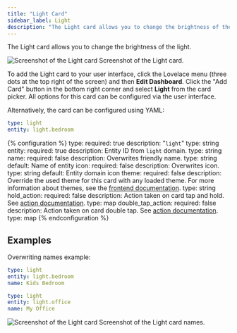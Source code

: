 ```yaml
---
title: "Light Card"
sidebar_label: Light
description: "The Light card allows you to change the brightness of the light."
---
```


The Light card allows you to change the brightness of the light.

<p class='img'>
<img src='/images/lovelace/lovelace_light_card.png' alt='Screenshot of the Light card'>
Screenshot of the Light card.
</p>

To add the Light card to your user interface, click the Lovelace menu (three dots at the top right of the screen) and then **Edit Dashboard**. Click the "Add Card" button in the bottom right corner and select **Light** from the card picker. All options for this card can be configured via the user interface.

Alternatively, the card can be configured using YAML:

```yaml
type: light
entity: light.bedroom
```

{% configuration %}
type:
  required: true
  description: "`light`"
  type: string
entity:
  required: true
  description: Entity ID from `light` domain.
  type: string
name:
  required: false
  description: Overwrites friendly name.
  type: string
  default: Name of entity
icon:
  required: false
  description: Overwrites icon.
  type: string
  default: Entity domain icon
theme:
  required: false
  description: Override the used theme for this card with any loaded theme. For more information about themes, see the [frontend documentation](/integrations/frontend/).
  type: string
hold_action:
  required: false
  description: Action taken on card tap and hold. See [action documentation](/lovelace/actions/#hold-action).
  type: map
double_tap_action:
  required: false
  description: Action taken on card double tap. See [action documentation](/lovelace/actions/#double-tap-action).
  type: map
{% endconfiguration %}

## Examples

Overwriting names example:

```yaml
type: light
entity: light.bedroom
name: Kids Bedroom
```

```yaml
type: light
entity: light.office
name: My Office
```

<p class='img'>
<img src='/images/lovelace/lovelace_light_complex_card.png' alt='Screenshot of the Light card'>
Screenshot of the Light card names.
</p>
